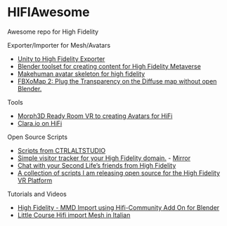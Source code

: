 # HIFIAwesome
Awesome repo for High Fidelity

Exporter/Importer for Mesh/Avatars

- [Unity to High Fidelity Exporter](https://github.com/highfidelity/unity-to-hifi-exporter)
- [Blender toolset for creating content for High Fidelity Metaverse](https://github.com/Menithal/Blender-Hifi-Addon)
- [Makehuman avatar skeleton for high fidelity](https://github.com/roxanneskelly/hifi-makehuman-skeleton)
- [FBXoMap 2: Plug the Transparency on the Diffuse map without open Blender.](https://vankh.bashora.com/2018/05/09/fbxomap-2-plug-the-transparency-on-the-diffuse-map-without-open-blender/)

Tools

- [Morph3D Ready Room VR to creating Avatars for HiFi](https://www.morph3d.com/morph-ready-room)
- [Clara.io on HiFi](http://exocortex.com/blog/claraio_high_fidelity_vr_3d_model_library)

Open Source Scripts

- [Scripts from CTRLALTSTUDIO](http://ctrlaltstudio.com/hifi)
- [Simple visitor tracker for your High Fidelity domain.](https://vankh.bashora.com/2018/05/16/simple-visitor-tracker-for-your-high-fidelity-domain/) - [Mirror](https://web.archive.org/web/20180628080852/https://vankh.bashora.com/2018/05/16/simple-visitor-tracker-for-your-high-fidelity-domain/)
- [Chat with your Second Life’s friends from High Fidelity](https://vankh.bashora.com/2018/02/20/chat-with-your-second-lifes-friends-from-high-fidelity/)
- [A collection of scripts I am releasing open source for the High Fidelity VR Platform](https://github.com/FlameSoulis/hifi-open-scripts)

Tutorials and Videos

- [High Fidelity - MMD Import using Hifi-Community Add On for Blender](https://www.youtube.com/watch?v=tJX8VUPZLKQ)
- [Little Course Hifi import Mesh in Italian](https://www.youtube.com/watch?v=eCLR97-i_Vg&list=PLXTK688RnbsGYEaBQvx8lNMU0ypqpP9ev)
